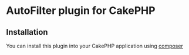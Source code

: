 # AutoFilter plugin for CakePHP

## Installation

You can install this plugin into your CakePHP application using [composer](http://getcomposer.org)
